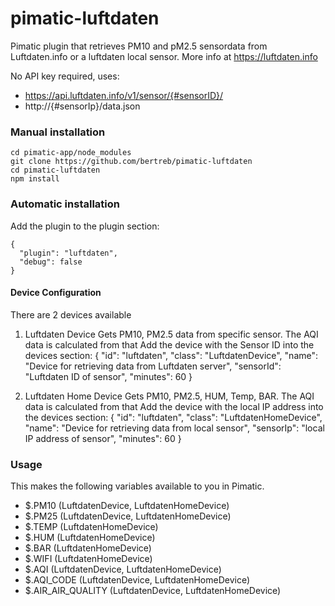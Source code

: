 pimatic-luftdaten
=================

Pimatic plugin that retrieves PM10 and pM2.5 sensordata from Luftdaten.info or a luftdaten local sensor.
More info at https://luftdaten.info

No API key required, uses: 
- https://api.luftdaten.info/v1/sensor/{#sensorID}/
- http://{#sensorIp}/data.json

### Manual installation

```
cd pimatic-app/node_modules
git clone https://github.com/bertreb/pimatic-luftdaten
cd pimatic-luftdaten
npm install
```

### Automatic installation

Add the plugin to the plugin section:

    {
      "plugin": "luftdaten",
      "debug": false
    }

#### Device Configuration

There are 2 devices available

1. Luftdaten Device
Gets PM10, PM2.5 data from specific sensor. The AQI data is calculated from that
Add the device with the Sensor ID into the devices section:
    {
      "id": "luftdaten",
      "class": "LuftdatenDevice",
      "name": "Device for retrieving data from Luftdaten server",
      "sensorId": "Luftdaten ID of sensor",
      "minutes": 60
    }
    
2. Luftdaten Home Device
Gets PM10, PM2.5, HUM, Temp, BAR. The AQI data is calculated from that
Add the device with the local IP address into the devices section:
    {
      "id": "luftdaten",
      "class": "LuftdatenHomeDevice",
      "name": "Device for retrieving data from local sensor",
      "sensorIp": "local IP address of sensor",
      "minutes": 60
    }
    

### Usage

This makes the following variables available to you in Pimatic.
- $<luftdaten device id>.PM10	(LuftdatenDevice, LuftdatenHomeDevice)
- $<luftdaten device id>.PM25	(LuftdatenDevice, LuftdatenHomeDevice) 
- $<luftdaten device id>.TEMP	(LuftdatenHomeDevice)
- $<luftdaten device id>.HUM	(LuftdatenHomeDevice)
- $<luftdaten device id>.BAR	(LuftdatenHomeDevice)
- $<luftdaten device id>.WIFI	(LuftdatenHomeDevice)
- $<luftdaten device id>.AQI	(LuftdatenDevice, LuftdatenHomeDevice)
- $<luftdaten device id>.AQI_CODE	(LuftdatenDevice, LuftdatenHomeDevice)
- $<luftdaten device id>.AIR_AIR_QUALITY  (LuftdatenDevice, LuftdatenHomeDevice)
